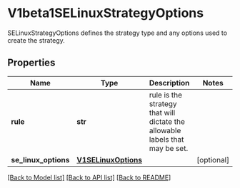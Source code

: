 # V1beta1SELinuxStrategyOptions

SELinuxStrategyOptions defines the strategy type and any options used to create the strategy.
## Properties
Name | Type | Description | Notes
------------ | ------------- | ------------- | -------------
**rule** | **str** | rule is the strategy that will dictate the allowable labels that may be set. | 
**se_linux_options** | [**V1SELinuxOptions**](V1SELinuxOptions.md) |  | [optional] 

[[Back to Model list]](../README.md#documentation-for-models) [[Back to API list]](../README.md#documentation-for-api-endpoints) [[Back to README]](../README.md)


